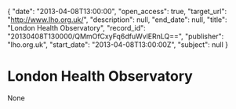 {
  "date": "2013-04-08T13:00:00", 
  "open_access": true, 
  "target_url": "http://www.lho.org.uk/", 
  "description": null, 
  "end_date": null, 
  "title": "London Health Observatory", 
  "record_id": "20130408T130000/QMmOfCxyFq6dfuWvlERnLQ==", 
  "publisher": "lho.org.uk", 
  "start_date": "2013-04-08T13:00:00Z", 
  "subject": null
}

# London Health Observatory

None